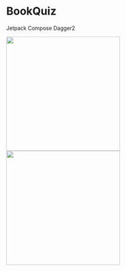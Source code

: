# BookQuiz
Jetpack Compose
Dagger2

<img src="https://i.imgur.com/STgySt7.jpg" width=300/>
<img src="https://i.imgur.com/yFD6BR2.jpg" width=300/>
